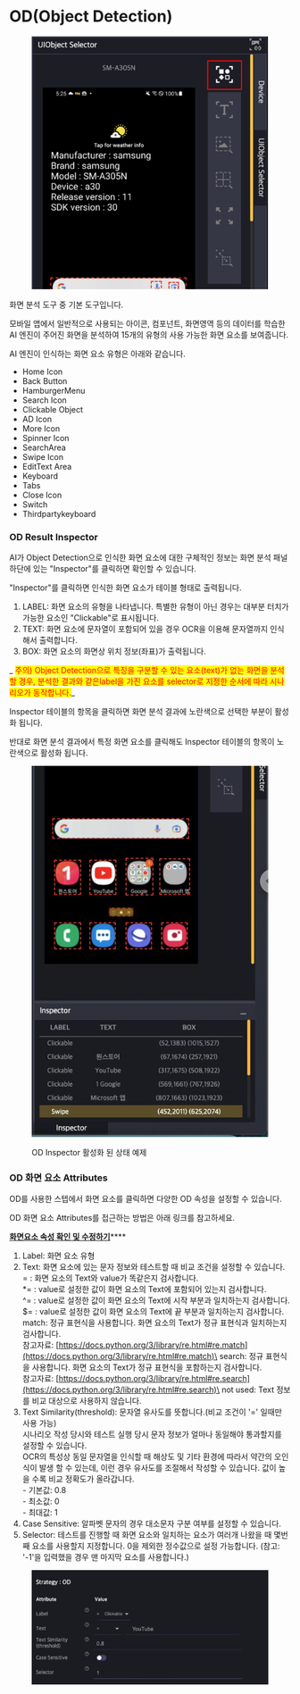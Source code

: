 # OD(Object Detection)

<figure><img src="../.gitbook/assets/image (54).png" alt=""><figcaption></figcaption></figure>

화면 분석 도구 중 기본 도구입니다.&#x20;

모바일 앱에서 일반적으로 사용되는 아이콘, 컴포넌트, 화면영역 등의 데이터를 학습한 AI 엔진이 주어진 화면을 분석하여 15개의 유형의 사용 가능한 화면 요소를 보여줍니다.

AI 엔진이 인식하는 화면 요소 유형은 아래와 같습니다.

* Home Icon
* Back Button
* HamburgerMenu
* Search Icon
* Clickable Object
* AD Icon
* More Icon
* Spinner Icon
* SearchArea
* Swipe Icon
* EditText Area
* Keyboard
* Tabs
* Close Icon
* Switch
* Thirdpartykeyboard

### OD Result Inspector

AI가 Object Detection으로 인식한 화면 요소에 대한 구체적인 정보는 화면 분석 패널 하단에 있는 "Inspector"를 클릭하면 확인할 수 있습니다.&#x20;

"Inspector"를 클릭하면 인식한 화면 요소가 테이블 형태로 출력됩니다.

1. LABEL: 화면 요소의 유형을 나타냅니다. 특별한 유형이 아닌 경우는 대부분 터치가 가능한 요소인 "Clickable"로 표시됩니다.
2. TEXT: 화면 요소에 문자열이 포함되어 있을 경우 OCR을 이용해 문자열까지 인식해서 출력합니다.
3. BOX: 화면 요소의 화면상 위치 정보(좌표)가 출력됩니다.

&#x20;_ <mark style="color:red;">주의) Object Detection으로 특징을 구분할 수 있는 요소(text)가 없는 화면을 분석할 경우, 분석한 결과와 같은label을 가진 요소를 selector로 지정한 순서에 따라 시나리오가 동작합니다.</mark>_

_<mark style="color:red;"></mark>_

Inspector 테이블의 항목을 클릭하면 화면 분석 결과에 노란색으로 선택한 부분이 활성화 됩니다.

반대로 화면 분석 결과에서 특정 화면 요소를 클릭해도 Inspector 테이블의 항목이 노란색으로 활성화 됩니다.

<figure><img src="../.gitbook/assets/image (215).png" alt=""><figcaption><p>OD Inspector 활성화 된 상태 예제</p></figcaption></figure>

### OD 화면 요소 Attributes

OD를 사용한 스텝에서 화면 요소를 클릭하면 다양한 OD 속성을 설정할 수 있습니다.

OD 화면 요소 Attributes를 접근하는 방법은 아래 링크를 참고하세요.

[**화면요소 속성 확인 및 수정하기**](../scenario-make-n-go/undefined-4.md#undefined-1)****

1. Label: 화면 요소 유형
2. Text: 화면 요소에 있는 문자 정보와 테스트할 때 비교 조건을 설정할 수 있습니다.\
   \= : 화면 요소의 Text와 value가 똑같은지 검사합니다.\
   \*= : value로 설정한 값이 화면 요소의 Text에 포함되어 있는지 검사합니다.\
   ^= : value로 설정한 값이 화면 요소의 Text에 시작 부분과 일치하는지 검사합니다.\
   $= : value로 설정한 값이 화면 요소의 Text에 끝 부분과 일치하는지 검사합니다.\
   match: 정규 표현식을 사용합니다. 화면 요소의 Text가 정규 표현식과 일치하는지 검사합니다.\
   &#x20;           참고자료: [https://docs.python.org/3/library/re.html#re.match](https://docs.python.org/3/library/re.html#re.match)\
   search: 정규 표현식을 사용합니다. 화면 요소의 Text가 정규 표현식을 포함하는지 검사합니다. \
   &#x20;           참고자료: [https://docs.python.org/3/library/re.html#re.search](https://docs.python.org/3/library/re.html#re.search)\
   not used: Text 정보를 비교 대상으로 사용하지 않습니다.
3. Text Similarity(threshold): 문자열 유사도를 뜻합니다.(비교 조건이 '=' 일때만 사용 가능)\
   시나리오 작성 당시와 테스트 실행 당시 문자 정보가 얼마나 동일해야 통과할지를 설정할 수 있습니다.\
   OCR의 특성상 동일 문자열을 인식할 때 해상도 및 기타 환경에 따라서 약간의 오인식이 발생 할 수 있는데, 이런 경우 유사도를 조절해서 작성할 수 있습니다. 값이 높을 수록 비교 정확도가 올라갑니다.\
   \- 기본값: 0.8\
   \- 최소값: 0\
   \- 최대값: 1
4. Case Sensitive: 알파벳 문자의 경우 대소문자 구분 여부를 설정할 수 있습니다.
5. Selector: 테스트를 진행할 때 화면 요소와 일치하는 요소가 여러개 나왔을 때 몇번째 요소를 사용할지 지정합니다. 0을 제외한 정수값으로 설정 가능합니다. (참고: '-1'을 입력했을 경우 맨 마지막 요소를 사용합니다.)&#x20;

<figure><img src="../.gitbook/assets/image (43).png" alt=""><figcaption></figcaption></figure>
